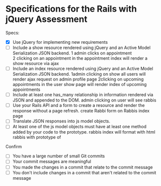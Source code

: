 # Specifications for the Rails with jQuery Assessment

Specs:
- [x] Use jQuery for implementing new requirements
- [ ] Include a show resource rendered using jQuery and an Active Model Serialization JSON backend.
    1 admin clicks on appointment  
    2 clicking on an appointment in the appointment index will render a show resource via ajax
- [ ] Include an index resource rendered using jQuery and an Active Model Serialization JSON backend.
    1admin clicking on show all users will render ajax request on admin profile page
    2clicking on upcoming appointments in the user show page will render index of upcoming appointments
- [ ] Include at least one has_many relationship in information rendered via JSON and appended to the DOM.
admin clicking on user will see rabbis
- [ ] Use your Rails API and a form to create a resource and render the response without a page refresh.
create Rabbi form on Rabbis index page
- [ ] Translate JSON responses into js model objects.
- [ ] At least one of the js model objects must have at least one method added by your code to the prototype.
rabbis index will format with html rabbis with prototype of

Confirm
- [ ] You have a large number of small Git commits
- [ ] Your commit messages are meaningful
- [ ] You made the changes in a commit that relate to the commit message
- [ ] You don't include changes in a commit that aren't related to the commit message
